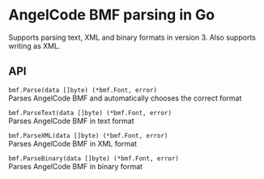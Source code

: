 # AngelCode BMF parsing in Go
 
Supports parsing text, XML and binary formats in version 3. Also supports writing as XML.

## API

`bmf.Parse(data []byte) (*bmf.Font, error)`  
Parses AngelCode BMF and automatically chooses the correct format


`bmf.ParseText(data []byte) (*bmf.Font, error)`  
Parses AngelCode BMF in text format


`bmf.ParseXML(data []byte) (*bmf.Font, error)`  
Parses AngelCode BMF in XML format


`bmf.ParseBinary(data []byte) (*bmf.Font, error)`  
Parses AngelCode BMF in binary format
